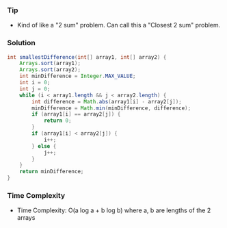 ### Tip

- Kind of like a "2 sum" problem. Can call this a "Closest 2 sum" problem.

### Solution

```java
int smallestDifference(int[] array1, int[] array2) {
    Arrays.sort(array1);
    Arrays.sort(array2);
    int minDifference = Integer.MAX_VALUE;
    int i = 0;
    int j = 0;
    while (i < array1.length && j < array2.length) {
        int difference = Math.abs(array1[i] - array2[j]);
        minDifference = Math.min(minDifference, difference);
        if (array1[i] == array2[j]) {
            return 0;
        }
        if (array1[i] < array2[j]) {
            i++;
        } else {
            j++;
        }
    }
    return minDifference;
}
```

### Time Complexity

- Time Complexity: O(a log a + b log b) where a, b are lengths of the 2 arrays
